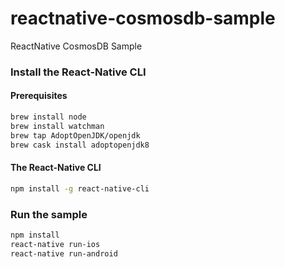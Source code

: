 # reactnative-cosmosdb-sample

ReactNative CosmosDB Sample

### Install the React-Native CLI

#### Prerequisites

```Bash
brew install node
brew install watchman
brew tap AdoptOpenJDK/openjdk
brew cask install adoptopenjdk8
```

#### The React-Native CLI

```Bash
npm install -g react-native-cli
```

### Run the sample

```Bash
npm install
react-native run-ios
react-native run-android
```
